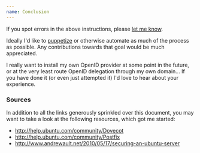 ```yaml
---
name: Conclusion
---
```


If you spot errors in the above instructions, please [let me know](mailto:hugues@bruant.info).

Ideally I'd like to [puppetize](http://puppetlabs.com/) or otherwise automate as
much of the process as possible. Any contributions towards that goal would be
much appreciated.

I really want to install my own OpenID provider at some point in the future,
or at the very least route OpenID delegation through my own domain... If you have
done it (or even just attempted it) I'd love to hear about your experience.


### Sources

In addition to all the links generously sprinkled over this document, you may
want to take a look at the following resources, which got me started:

* <http://help.ubuntu.com/community/Dovecot>
* <http://help.ubuntu.com/community/Postfix>
* <http://www.andrewault.net/2010/05/17/securing-an-ubuntu-server>
